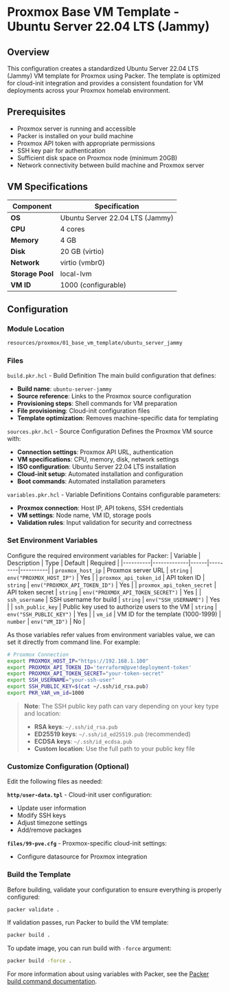 # Proxmox Base VM Template - Ubuntu Server 22.04 LTS (Jammy)

## Overview

This configuration creates a standardized Ubuntu Server 22.04 LTS (Jammy) VM template for Proxmox using Packer. The template is optimized for cloud-init integration and provides a consistent foundation for VM deployments across your Proxmox homelab environment.

## Prerequisites

- Proxmox server is running and accessible
- Packer is installed on your build machine
- Proxmox API token with appropriate permissions
- SSH key pair for authentication
- Sufficient disk space on Proxmox node (minimum 20GB)
- Network connectivity between build machine and Proxmox server


## VM Specifications

| Component | Specification |
|-----------|--------------|
| **OS** | Ubuntu Server 22.04 LTS (Jammy) |
| **CPU** | 4 cores |
| **Memory** | 4 GB |
| **Disk** | 20 GB (virtio) |
| **Network** | virtio (vmbr0) |
| **Storage Pool** | local-lvm |
| **VM ID** | 1000 (configurable) |


## Configuration

### Module Location

```bash
resources/proxmox/01_base_vm_template/ubuntu_server_jammy
```

### Files
`build.pkr.hcl` - Build Definition
The main build configuration that defines:
- **Build name**: `ubuntu-server-jammy`
- **Source reference**: Links to the Proxmox source configuration
- **Provisioning steps**: Shell commands for VM preparation
- **File provisioning**: Cloud-init configuration files
- **Template optimization**: Removes machine-specific data for templating

`sources.pkr.hcl` - Source Configuration
Defines the Proxmox VM source with:
- **Connection settings**: Proxmox API URL, authentication
- **VM specifications**: CPU, memory, disk, network settings
- **ISO configuration**: Ubuntu Server 22.04 LTS installation
- **Cloud-init setup**: Automated installation and configuration
- **Boot commands**: Automated installation parameters

`variables.pkr.hcl` - Variable Definitions
Contains configurable parameters:
- **Proxmox connection**: Host IP, API tokens, SSH credentials
- **VM settings**: Node name, VM ID, storage pools
- **Validation rules**: Input validation for security and correctness

### Set Environment Variables

Configure the required environment variables for Packer:
| Variable | Description | Type | Default | Required |
|----------|-------------|------|---------|----------|
| `proxmox_host_ip` | Proxmox server URL | `string` | `env("PROXMOX_HOST_IP")` | Yes |
| `proxmox_api_token_id` | API token ID | `string` | `env("PROXMOX_API_TOKEN_ID")` | Yes |
| `proxmox_api_token_secret` | API token secret | `string` | `env("PROXMOX_API_TOKEN_SECRET")` | Yes |
| `ssh_username` | SSH username for build | `string` | `env("SSH_USERNAME")` | Yes |
| `ssh_public_key` | Public key used to authorize users to the VM | `string` | `env("SSH_PUBLIC_KEY")` | Yes |
| `vm_id` | VM ID for the template (1000-1999) | `number` | `env("VM_ID")` | No |


As those variables refer values from environment variables value, we can set it directly from command line. For example:

```bash
# Proxmox Connection
export PROXMOX_HOST_IP="https://192.168.1.100"
export PROXMOX_API_TOKEN_ID='terraform@pve!deployment-token'
export PROXMOX_API_TOKEN_SECRET="your-token-secret"
export SSH_USERNAME="your-ssh-user"
export SSH_PUBLIC_KEY=$(cat ~/.ssh/id_rsa.pub)
export PKR_VAR_vm_id=1000
```

> **Note**: The SSH public key path can vary depending on your key type and location:
> - **RSA keys**: `~/.ssh/id_rsa.pub`
> - **ED25519 keys**: `~/.ssh/id_ed25519.pub` (recommended)
> - **ECDSA keys**: `~/.ssh/id_ecdsa.pub`
> - **Custom location**: Use the full path to your public key file

### Customize Configuration (Optional)

Edit the following files as needed:

**`http/user-data.tpl`** - Cloud-init user configuration:
- Update user information
- Modify SSH keys
- Adjust timezone settings
- Add/remove packages

**`files/99-pve.cfg`** - Proxmox-specific cloud-init settings:
- Configure datasource for Proxmox integration

### Build the Template

Before building, validate your configuration to ensure everything is properly configured:

```bash
packer validate .
```

If validation passes, run Packer to build the VM template:

```bash
packer build .
```

To update image, you can run build with `-force` argument:
```bash
packer build -force .
```

For more information about using variables with Packer, see the [Packer build command documentation](https://developer.hashicorp.com/packer/docs/commands/build).

